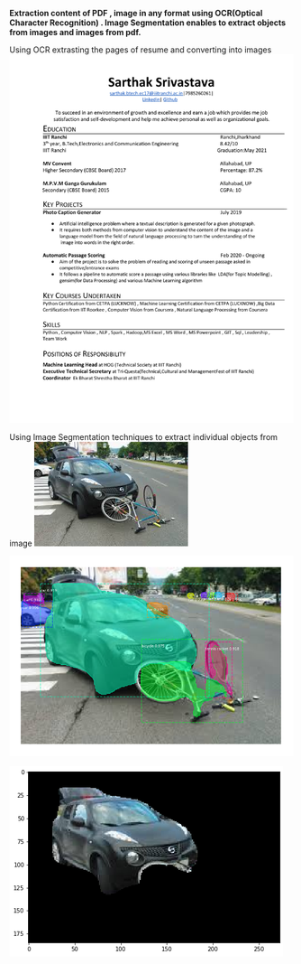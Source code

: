 **Extraction content of PDF , image in any format using OCR(Optical Character Recognition) .  Image Segmentation enables to extract objects from images and images from pdf.**


Using OCR extrasting the pages of resume and converting into images
![](IMAGES/page_1.jpg)

Using Image Segmentation techniques to extract individual objects from image
![](IMAGES/car_bike.jpeg)

![](IMAGES/segmentation_car_bike.png)

![](IMAGES/car.png)

